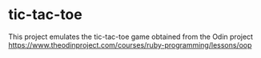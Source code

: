 # tic-tac-toe
This project emulates the tic-tac-toe game obtained from the Odin project https://www.theodinproject.com/courses/ruby-programming/lessons/oop 

